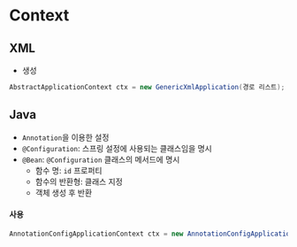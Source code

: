 # Context

## XML

* 생성

```java
AbstractApplicationContext ctx = new GenericXmlApplication(경로 리스트);
```

## Java

* `Annotation`을 이용한 설정
* `@Configuration`: 스프링 설정에 사용되는 클래스임을 명시
* `@Bean`: `@Configuration` 클래스의 메서드에 명시
  * 함수 명: `id` 프로퍼티
  * 함수의 반환형: 클래스 지정
  * 객체 생성 후 반환



#### 사용

```java
AnnotationConfigApplicationContext ctx = new AnnotationConfigApplicationContext(설정 클래스 이름.class);
```

